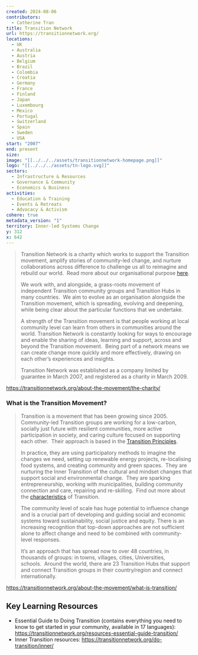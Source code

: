 ```yaml
---
created: 2024-08-06
contributors:
  - Catherine Tran
title: Transition Network
url: https://transitionnetwork.org/
locations:
  - UK
  - Australia
  - Austria
  - Belgium
  - Brazil
  - Colombia
  - Croatia
  - Germany
  - France
  - Finland
  - Japan
  - Luxembourg
  - Mexico
  - Portugal
  - Switzerland
  - Spain
  - Sweden
  - USA
start: "2007"
end: present
size: 
image: "[[../../../assets/transitionnetwork-homepage.png]]"
logo: "[[../../../assets/tn-logo.svg]]"
sectors:
  - Infrastructure & Resources
  - Governance & Community
  - Economics & Business
activities:
  - Education & Training
  - Events & Retreats
  - Advocacy & Activism
cohere: true
metadata_version: "1"
territory: Inner-led Systems Change
y: 312
x: 642
---
```

>Transition Network is a charity which works to support the Transition movement, amplify stories of community-led change, and nurture collaborations across difference to challenge us all to reimagine and rebuild our world.  Read more about our organisational purpose [here](https://transitionnetwork.org/about-the-movement/the-charity/purpose/).
>
>We work with, and alongside, a grass-roots movement of independent Transition community groups and Transition Hubs in many countries.  We aim to evolve as an organisation alongside the Transition movement, which is spreading, evolving and deepening, while being clear about the particular functions that we undertake.
>
>A strength of the Transition movement is that people working at local community level can learn from others in communities around the world. Transition Network is constantly looking for ways to encourage and enable the sharing of ideas, learning and support, across and beyond the Transition movement.  Being part of a network means we can create change more quickly and more effectively, drawing on each other’s experiences and insights.
>
>Transition Network was established as a company limited by guarantee in March 2007, and registered as a charity in March 2009.

https://transitionnetwork.org/about-the-movement/the-charity/

### What is the Transition Movement?

>Transition is a movement that has been growing since 2005. Community-led Transition groups are working for a low-carbon, socially just future with resilient communities, more active participation in society, and caring culture focused on supporting each other.  Their approach is based in the [Transition Principles](https://transitionnetwork.org/about-the-movement/what-is-transition/principles-2/).  
>
>In practice, they are using participatory methods to imagine the changes we need, setting up renewable energy projects, re-localising food systems, and creating community and green spaces.  They are nurturing the Inner Transition of the cultural and mindset changes that support social and environmental change.  They are sparking entrepreneurship, working with municipalities, building community connection and care, repairing and re-skilling.  Find out more about the [characteristics](https://transitionnetwork.org/about-the-movement/what-is-transition/characteristics/) of Transition.    
>
>The community level of scale has huge potential to influence change and is a crucial part of developing and guiding social and economic systems toward sustainability, social justice and equity. There is an increasing recognition that top-down approaches are not sufficient alone to affect change and need to be combined with community-level responses.  
>
>It’s an approach that has spread now to over 48 countries, in thousands of groups: in towns, villages, cities, Universities, schools.  Around the world, there are 23 Transition Hubs that support and connect Transition groups in their country/region and connect internationally.

https://transitionnetwork.org/about-the-movement/what-is-transition/


## Key Learning Resources

- Essential Guide to Doing Transition (contains everything you need to know to get started in your community, available in 17 languages): https://transitionnetwork.org/resources-essential-guide-transition/
- Inner Transition resources: https://transitionnetwork.org/do-transition/inner/ 











